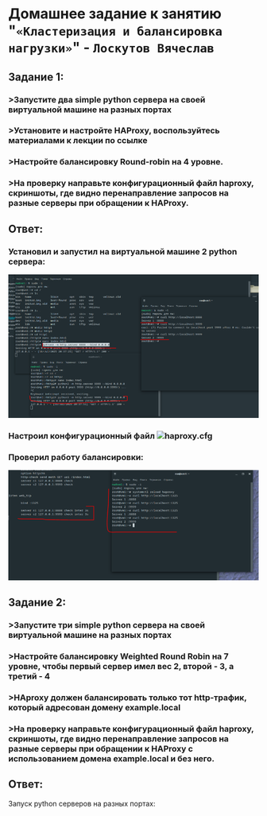 # Домашнее задание к занятию "`«Кластеризация и балансировка нагрузки»`" - `Лоскутов Вячеслав`


## Задание 1:
### >Запустите два simple python сервера на своей виртуальной машине на разных портах
### >Установите и настройте HAProxy, воспользуйтесь материалами к лекции по ссылке
### >Настройте балансировку Round-robin на 4 уровне.
### >На проверку направьте конфигурационный файл haproxy, скриншоты, где видно перенаправление запросов на разные серверы при обращении к HAProxy.

## Ответ:
### Установил и запустил на виртуальной машине 2 python сервера:
![python](https://github.com/NightWalkerZ488/balancing-loskutovvv/blob/main/pythonservers1.PNG)

### Настроил конфигурационный файл ![haproxy.cfg](https://github.com/NightWalkerZ488/balancing-loskutovvv/blob/main/haproxy.cfg)

### Проверил работу балансировки:
![balancing](https://github.com/NightWalkerZ488/balancing-loskutovvv/blob/main/haproxlevel4.PNG)


## Задание 2:

### >Запустите три simple python сервера на своей виртуальной машине на разных портах
### >Настройте балансировку Weighted Round Robin на 7 уровне, чтобы первый сервер имел вес 2, второй - 3, а третий - 4
### >HAproxy должен балансировать только тот http-трафик, который адресован домену example.local
### >На проверку направьте конфигурационный файл haproxy, скриншоты, где видно перенаправление запросов на разные серверы при обращении к HAProxy c использованием домена example.local и без него.

## Ответ:
Запуск python серверов на разных портах:
